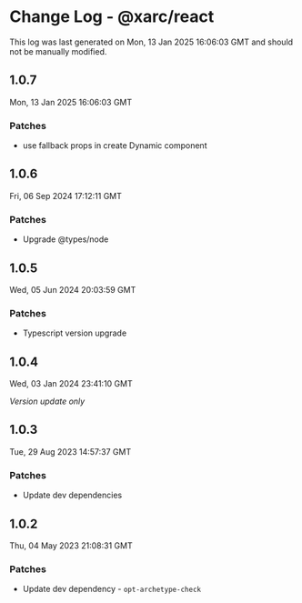 # Change Log - @xarc/react

This log was last generated on Mon, 13 Jan 2025 16:06:03 GMT and should not be manually modified.

## 1.0.7
Mon, 13 Jan 2025 16:06:03 GMT

### Patches

- use fallback props in create Dynamic component

## 1.0.6
Fri, 06 Sep 2024 17:12:11 GMT

### Patches

- Upgrade @types/node

## 1.0.5
Wed, 05 Jun 2024 20:03:59 GMT

### Patches

- Typescript version upgrade

## 1.0.4
Wed, 03 Jan 2024 23:41:10 GMT

_Version update only_

## 1.0.3
Tue, 29 Aug 2023 14:57:37 GMT

### Patches

- Update dev dependencies

## 1.0.2
Thu, 04 May 2023 21:08:31 GMT

### Patches

- Update dev dependency - `opt-archetype-check`

